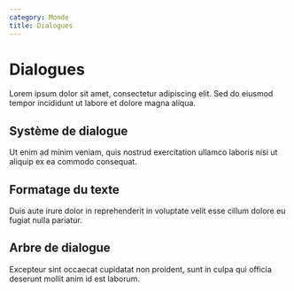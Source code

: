 ```yaml
---
category: Monde
title: Dialogues
---
```


# Dialogues

Lorem ipsum dolor sit amet, consectetur adipiscing elit. Sed do eiusmod tempor incididunt ut labore et dolore magna aliqua.

## Système de dialogue

Ut enim ad minim veniam, quis nostrud exercitation ullamco laboris nisi ut aliquip ex ea commodo consequat.

## Formatage du texte

Duis aute irure dolor in reprehenderit in voluptate velit esse cillum dolore eu fugiat nulla pariatur.

## Arbre de dialogue

Excepteur sint occaecat cupidatat non proident, sunt in culpa qui officia deserunt mollit anim id est laborum.

